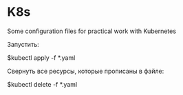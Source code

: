 # K8s
Some configuration files for practical work with Kubernetes

Запустить:

$kubectl apply -f  *.yaml

Свернуть все ресурсы, которые прописаны в файле:

$kubectl delete -f  *.yaml

